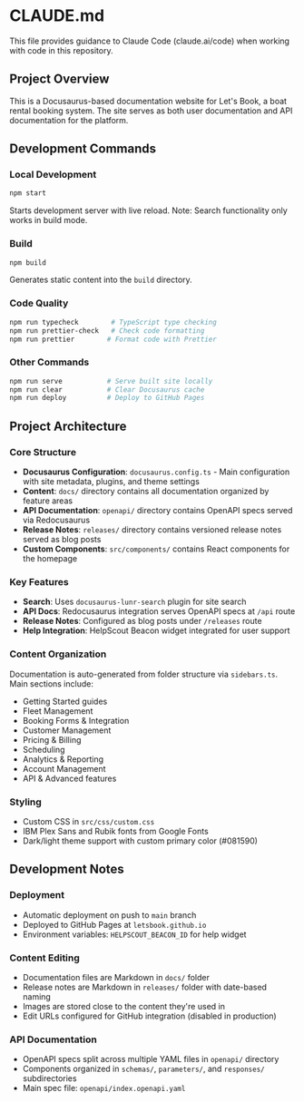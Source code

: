 # CLAUDE.md

This file provides guidance to Claude Code (claude.ai/code) when working with code in this repository.

## Project Overview

This is a Docusaurus-based documentation website for Let's Book, a boat rental booking system. The site serves as both
user documentation and API documentation for the platform.

## Development Commands

### Local Development

```bash
npm start
```

Starts development server with live reload. Note: Search functionality only works in build mode.

### Build

```bash
npm build
```

Generates static content into the `build` directory.

### Code Quality

```bash
npm run typecheck        # TypeScript type checking
npm run prettier-check   # Check code formatting
npm run prettier        # Format code with Prettier
```

### Other Commands

```bash
npm run serve           # Serve built site locally
npm run clear           # Clear Docusaurus cache
npm run deploy          # Deploy to GitHub Pages
```

## Project Architecture

### Core Structure

- **Docusaurus Configuration**: `docusaurus.config.ts` - Main configuration with site metadata, plugins, and theme
  settings
- **Content**: `docs/` directory contains all documentation organized by feature areas
- **API Documentation**: `openapi/` directory contains OpenAPI specs served via Redocusaurus
- **Release Notes**: `releases/` directory contains versioned release notes served as blog posts
- **Custom Components**: `src/components/` contains React components for the homepage

### Key Features

- **Search**: Uses `docusaurus-lunr-search` plugin for site search
- **API Docs**: Redocusaurus integration serves OpenAPI specs at `/api` route
- **Release Notes**: Configured as blog posts under `/releases` route
- **Help Integration**: HelpScout Beacon widget integrated for user support

### Content Organization

Documentation is auto-generated from folder structure via `sidebars.ts`. Main sections include:

- Getting Started guides
- Fleet Management
- Booking Forms & Integration
- Customer Management
- Pricing & Billing
- Scheduling
- Analytics & Reporting
- Account Management
- API & Advanced features

### Styling

- Custom CSS in `src/css/custom.css`
- IBM Plex Sans and Rubik fonts from Google Fonts
- Dark/light theme support with custom primary color (#081590)

## Development Notes

### Deployment

- Automatic deployment on push to `main` branch
- Deployed to GitHub Pages at `letsbook.github.io`
- Environment variables: `HELPSCOUT_BEACON_ID` for help widget

### Content Editing

- Documentation files are Markdown in `docs/` folder
- Release notes are Markdown in `releases/` folder with date-based naming
- Images are stored close to the content they're used in
- Edit URLs configured for GitHub integration (disabled in production)

### API Documentation

- OpenAPI specs split across multiple YAML files in `openapi/` directory
- Components organized in `schemas/`, `parameters/`, and `responses/` subdirectories
- Main spec file: `openapi/index.openapi.yaml`